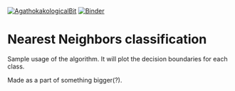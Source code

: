 [![AgathokakologicalBit](https://circleci.com/gh/AgathokakologicalBit/nnc.svg?style=shield)](https://circleci.com/gh/AgathokakologicalBit/nnc)
[![Binder](https://mybinder.org/badge_logo.svg)](https://mybinder.org/v2/gh/AgathokakologicalBit/nnc/binder-integration?filepath=ml.ipynb)

# Nearest Neighbors classification
Sample usage of the algorithm.
It will plot the decision boundaries for each class.


Made as a part of something bigger(?).
<!-- testing gpg as well. So, email it is... -->
